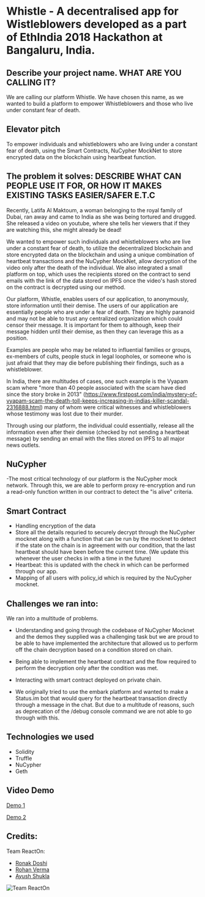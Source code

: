 # Whistle - A decentralised app for Wistleblowers developed as a part of EthIndia 2018 Hackathon at Bangaluru, India.

## Describe your project name. WHAT ARE YOU CALLING IT?

We are calling our platform Whistle. We have chosen this name, as we wanted to build a platform to empower Whistleblowers and those who live under constant fear of death.

## Elevator pitch

To empower individuals and whistleblowers who are living under a constant fear of death, using the Smart Contracts, NuCypher MockNet to store encrypted data on the blockchain using heartbeat function.

## The problem it solves: DESCRIBE WHAT CAN PEOPLE USE IT FOR, OR HOW IT MAKES EXISTING TASKS EASIER/SAFER E.T.C

Recently, Latifa Al Maktoum, a woman belonging to the royal family of Dubai, ran away and came to India as she was being tortured and drugged. She released a video on youtube, where she tells her viewers that if they are watching this, she might already be dead!

We wanted to empower such individuals and whistleblowers who are live under a constant fear of death, to utilize the decentralized blockchain and store encrypted data on the blockchain and using a unique combination of heartbeat transactions and the NuCypher MockNet, allow decryption of the video only after the death of the individual. We also integrated a small platform on top, which uses the recipients stored on the contract to send emails with the link of the data stored on IPFS once the video's hash stored on  the contract is decrypted using our method.

Our platform, Whistle, enables users of our application, to anonymously, store information until their demise. The users of our application are essentially people who are under a fear of death. They are highly paranoid and may not be able to trust any centralized organization which could censor their message. It is important for them to although, keep their message hidden until their demise, as then they can leverage this as a position. 

Examples are people who may be related to influential families or groups, ex-members of cults, people stuck in legal loopholes, or someone who is just afraid that they may die before publishing their findings, such as a whistleblower.

In India, there are multitudes of cases, one such example is the Vyapam scam where "more than 40 people associated with the scam have died since the story broke in 2013" (https://www.firstpost.com/india/mystery-of-vyapam-scam-the-death-toll-keeps-increasing-in-indias-killer-scandal-2316888.html) many of whom were critical witnesses and whistleblowers whose testimony was lost due to their murder.

Through using our platform, the individual could essentially, release all the information even after their demise (checked by not sending a heartbeat message) by sending an email with the files stored on IPFS to all major news outlets.

## NuCypher
-The most critical technology of our platform is the NuCypher mock network. Through this, we are able to perform proxy re-encryption and run a read-only function written in our contract to detect the "is alive" criteria. 

## Smart Contract
- Handling encryption of the data
- Store all the details requried to securely decrypt through the NuCypher mocknet along with a function that can be run by the mocknet to detect if the state on the chain is in agreement with our condition, that the last heartbeat should have been before the current time. (We update this whenever the user checks in with a time in the future)
- Heartbeat: this is updated with the check in which can be performed through our app. 
- Mapping of all users with policy_id which is required by the NuCypher mocknet.

## Challenges we ran into:

We ran into a multitude of problems.
- Understanding and going through the codebase of NuCypher Mocknet and the demos they supplied was a challenging task but we are proud to be able to have implemented the architecture that allowed us to perform off the chain decryption based on a condition stored on chain.

- Being able to implement the heartbeat contract and the flow required to perform the decryption only after the condition was met.

- Interacting with smart contract deployed on private chain.

- We originally tried to use the embark platform and wanted to make a Status.im bot that would query for the heartbeat transaction directly through a message in the chat. But due to a multitude of reasons, such as deprecation of the /debug console command we are not able to go through with this.

## Technologies we used

* Solidity
* Truffle
* NuCypher
* Geth

## Video Demo

[Demo 1](https://drive.google.com/open?id=1sHt_bx0jfDWAHcV7mNjLLCL75rm1X1iW)

[Demo 2](https://drive.google.com/open?id=1DQLfQbrORswS_4Vbm4HOIEQ6NuXloiHQ)

## Credits:

Team ReactOn:
* [Ronak Doshi](https://www.github.com/Ronak-59)
* [Rohan Verma](https://github.com/rhnvrm)
* [Ayush Shukla](https://github.com/MCD-50)

![Team ReactOn](https://photos.app.goo.gl/tVaSn1d3v1S4KTpc6)

